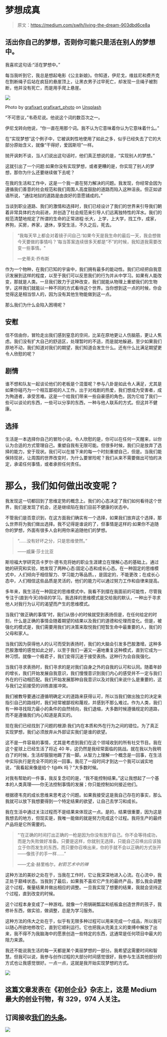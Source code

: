 # 梦想成真

> 原文：<https://medium.com/swlh/living-the-dream-903dbd6ce8a>

## 活出你自己的梦想，否则你可能只是活在别人的梦想中。

我喜欢这句话:“活在梦想中。”

每当我听到它，我总是想起电影《公主新娘》。你知道，伊尼戈，维兹尼和费齐克在割断绳子后站在疯狂的悬崖顶上，让黑衣男子过早死亡，却发现一旦绳子被割断，他并没有死亡，而是用手爬上悬崖。

![](img/dabc21bfbe0e8e724ab46255ffa933be.png)

Photo by [grafixart grafixart_photo](https://unsplash.com/photos/57CHNZgjWK0?utm_source=unsplash&utm_medium=referral&utm_content=creditCopyText) on [Unsplash](https://unsplash.com/search/photos/dream?utm_source=unsplash&utm_medium=referral&utm_content=creditCopyText)

“不可思议，”韦奇尼说。他说这个词的数百次之一。

伊尼戈转向他说，“你一直在用那个词。我不认为它意味着你认为它意味着什么。”

在“实现梦想”这个例子中，它被讽刺性地使用了如此之多，似乎已经失去了它的大部分原始含义，就像“干得好，爱因斯坦”一样。

抛开讽刺不谈，当人们说出这句话时，他们真正想说的是，“实现别人的梦想。”

这就引出了一个问题:如果你没有实现梦想，或者更糟的是，你实现了别人的梦想，那你为什么还要继续做下去呢？

在我的生活和工作中，这是一个我一直在努力解决的问题。我发现，你经常会因为遵循我们善意的社会规范和我们周围人高度鼓励的道路而陷入这种沮丧。但正如谚语所说，“通往地狱的道路是由良好的意愿铺成的。”

当谈到职业道路、我们的激情和选择时，我们已经设计了我们的世界来引导我们朝着非常具体的方向前进，并创造了社会规范来引导人们远离独特性的浑水。我们的规范清楚地规定了所谓的生命的正常进程:长大，上学，上大学，找工作，成家，养狗，买房，养家，退休，享受生活，不久之后，死去。

> “我每天早上都会对着镜子问自己:‘如果今天是我生命的最后一天，我会想做今天要做的事情吗？’每当答案连续很多天都是“不”的时候，我知道我需要改变一些事情。"
> 
> —史蒂夫·乔布斯

作为一个物种，在我们已知的宇宙中，我们拥有最多的能动性。我们已经把自我意识发展到这样的程度，以至于我们可以反思我们的行为并从中学习。如果有人能改变，那就是人类。一旦我们致力于这种改变，我们就能从物理上重塑我们的生物学，这样我们就能以一种不同的方式看待这个世界。当你想到这一点的时候，你会觉得这是相当惊人的，因为没有其他生物能做到这一点。

那么我们为什么会陷入困境呢？

## **安慰**

信不信由你，冒险走出我们感到窒息的空间，比呆在原地更让人伤脑筋，更让人焦虑。我们没有扩大自己的舒适区，处理暂时的不适，而是就地躲避。至少如果我们原地不动，我们知道对我们的期望，我们知道会发生什么。还有什么比满足期望更令人欣慰的呢？

## **剧情**

谁不想和队友一起谈论他们的老板是个混蛋呢？参与八卦是如此令人满足，尤其是如果你碰巧为一个相互鄙视的人工作。出于对戏剧的热爱，我们想成为受害者，成为殉道者，承受苦难。这是一个给我们带来一些自豪感的角色，因为它给了我们一些可以谈论的东西，一些可以分享的东西，一种与他人联系的方式。但这并不健康。

## **选择**

生活是一本选择你自己的冒险小说。令人欣慰的是，你可以在任何一天醒来，以你认为合适的方式管理自己。重塑自我有无限可能。但很多时候，我们只是放弃了选择的能力，安于现状。我们可以在接下来的每一个时刻重塑自己，但是。当我们能保持现状，让周围的世界改变时，为什么要冒险呢？我们从来不需要做出可怕的决定，承诺任何事情，或者承担任何责任。

# **那么，我们如何做出改变呢？**

我发现这一切都回到了思维定势的概念上。我们的心态决定了我们如何看待这个世界，我们是发现了机会，还是继续陷在我们目前不健康的状态中。

不管我们是否意识到，在这方面我们确实有一个选择，如果我们放弃这个选择，那么世界将为我们做出选择。我不记得是谁说的了，但事情是这样的:如果你不追随你的梦想，外面有很多人会利用你来追随他们的梦想。

> “……没有好坏之分，只是思维使然。”
> 
> ——威廉·莎士比亚

斯坦福大学研究员卡罗尔·德韦克将她的职业生涯建立在理解心态的基础上。通过她的研究和实验，她发现了两种心态:固定心态和成长心态。在一种固定的思维模式中，人们倾向于相信智力、学习能力等品质。，是固定的，不能更改；在成长心态中，人们相信这些品质是灵活的，他们的能力可以通过努力工作和自律来提高。

多年来，我生活在一种固定的思维模式中。我看不到摆在我面前的可能性，尽管我专注于(直到今天)持续的学习。我选择的思维模式是交给我的默认，一种出于寻求他人对我行为认可的渴望而产生的思维模式。

当我们“做正确的事情”时，我们从很小的时候就受到表扬但是，在任何给定的时刻，什么是正确的事情会随着期望的结果以及我们的道德和伦理而变化。但是，被强化的模式是，我们需要用我们的决策来取悦我们短暂生命中最重要的人，我们的父母和家人。

当我们因为获得他人的认可而受到表扬时，我们的大脑会引发多巴胺激增。这种多巴胺激增的感觉如此之好，以至于我们一遍又一遍地重复这种模式，直到它成为一种习惯。就像一个瘾君子，我们变得沉迷于接受表扬。这种行为会自我强化。

当我们寻求表扬时，我们寻求的是对我们自身之外的自我的认可和认同。随着年龄的增长，我们开始发展自我意识，我们慢慢意识到我们内心的感受并不一定与我们外在的行动相匹配。我们开始发展那种自我意识以及对我们来说什么是重要的，这与我们之前接受的训练直接冲突。

我们被教导要通过遵循明确定义的道路来获得认可，所以当我们做出独立的决定来指引自己的路线时，我们经常被鄙视和蔑视，并感到不那么难过。作为人类，我们有一种寻找阻力最小的条件的自然倾向，我们退缩，大多数时候遵循规定的道路，而不是遵循我们内心知道是真实的。

现在我们已经找到了问题的根源:我们内在本质和外在行为之间的错位。为了真正实现梦想，我们必须放弃从外部证实我们是谁的欲望。

这不是一件容易的事情，尤其是考虑到我们在这个领域收到的所有社交节目。我在这个星球上已经生活了将近 40 年，这仍然是我经常面临的挑战。就在我以为我明白了的时候，生活却狠狠地踢了我一脚。从智力上理解一个概念是一回事，在生活中实际执行是完全不同的另一回事。我花了一段时间才到达一个我可以诚实地说，“我看起来像是给个 f@#k 吗？”大多数时候。

对我有帮助的一件事，我反复念叨的是，“我不能控制结果。”这让我想起了一个基本的人类真理——你无法控制事情的发展；你只能控制如何接近他们。

根据德韦克的成长思维来思考这个问题。如果我接受这是我自己存在的事实，那么我就可以放下我想要得到一个特定结果的欲望，让自己去学习和成长。

我在生活中通过关注过程而不是结果来体现这一点。是的，结果很重要，因为这是我想去的地方，但现实是，我唯一能做的就是努力完成这个过程。我将生产的最终产品将是它所需要的。

> “‘在正确的时间打出正确的一枪是因为你没有放开自己。你不会等待成功，而是为失败做好准备。只要是这样，你就别无选择，只能自己召唤出应该独立于你而发生的东西，而只要你召唤出来，你的手就不会以正确的方式张开——像孩子的手一样……”
> 
> ——尤金·赫里格尔，*射箭艺术中的禅*

这种方法的美妙之处在于，当我在工作时，它让我深深地进入心流。在心流中，我正处于巅峰状态。当我到了最后，如果我不喜欢它产生的最终产品，那么我会调整这个过程，衡量结果并做出相应的调整。一旦我实现了想要的结果，我就会坚持这个过程，直到改变的时候。

这个过程本身变成了一种游戏。就像一个用锅碗瓢盆和纸板盒创造世界的孩子，我修补东西，做实验，做调整，总是为学习服务。

这种方法的伟大之处在于，似乎有无限多种过程可以用来完成一个成品，所以我可以随心所欲地修改它，直到它顺利运行。它也把我从完美主义的束缚中解放了出来，我不得不为我脑海中的愿景创造一些特定的东西，这通常是任何项目中最大的阻力来源。

我还不能说我生活的每一天都是某个美丽梦想的一部分。我希望这需要时间和智慧。但我可以说，我参与创作过程的大部分时间感觉很好，我参与生活其他部分的方式也让我感觉很好。一点一点，这就是我开始实现梦想的方式。

[![](img/308a8d84fb9b2fab43d66c117fcc4bb4.png)](https://medium.com/swlh)

## 这篇文章发表在《初创企业》杂志上，这是 Medium 最大的创业刊物，有 329，974 人关注。

## 订阅接收[我们的头条](http://growthsupply.com/the-startup-newsletter/)。

[![](img/b0164736ea17a63403e660de5dedf91a.png)](https://medium.com/swlh)